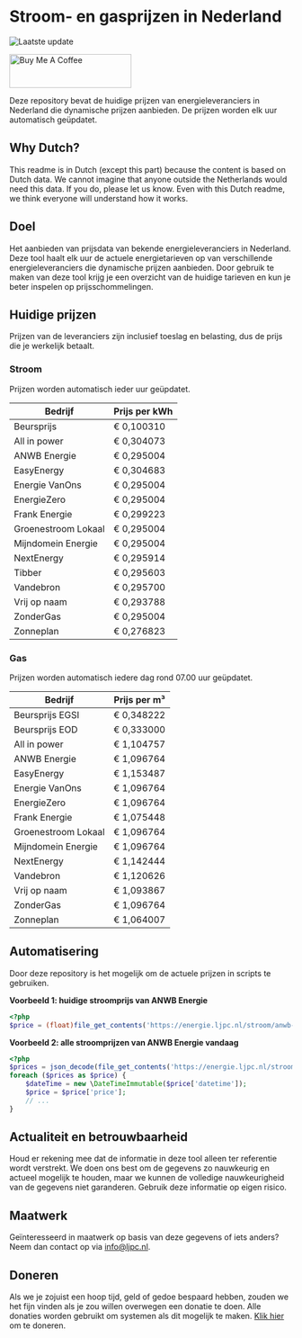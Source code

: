 # Stroom- en gasprijzen in Nederland

![Laatste update](https://img.shields.io/badge/laatste%20update-2023--06--24%2003%3A00%20CET-brightgreen)

<a href="https://www.buymeacoffee.com/Lars-" target="_blank"><img src="https://cdn.buymeacoffee.com/buttons/v2/default-orange.png" alt="Buy Me A Coffee" height="60" style="height: 60px !important;width: 217px !important;" ></a>

Deze repository bevat de huidige prijzen van energieleveranciers in Nederland die dynamische prijzen aanbieden. De prijzen worden elk uur automatisch geüpdatet.

## Why Dutch?

This readme is in Dutch (except this part) because the content is based on Dutch data. We cannot imagine that anyone outside the Netherlands would need this data. If you do, please let us know. Even with this Dutch readme, we think
everyone will understand how it works.

## Doel

Het aanbieden van prijsdata van bekende energieleveranciers in Nederland. Deze tool haalt elk uur de actuele energietarieven op van verschillende energieleveranciers die dynamische prijzen aanbieden. Door gebruik te maken van deze tool
krijg je een overzicht van de huidige tarieven en kun je beter inspelen op prijsschommelingen.

## Huidige prijzen

Prijzen van de leveranciers zijn inclusief toeslag en belasting, dus de prijs die je werkelijk betaalt.

### Stroom

Prijzen worden automatisch ieder uur geüpdatet.

 Bedrijf | Prijs per kWh 
---------|---------------
Beursprijs | € 0,100310
All in power | € 0,304073
ANWB Energie | € 0,295004
EasyEnergy | € 0,304683
Energie VanOns | € 0,295004
EnergieZero | € 0,295004
Frank Energie | € 0,299223
Groenestroom Lokaal | € 0,295004
Mijndomein Energie | € 0,295004
NextEnergy | € 0,295914
Tibber | € 0,295603
Vandebron | € 0,295700
Vrij op naam | € 0,293788
ZonderGas | € 0,295004
Zonneplan | € 0,276823


### Gas

Prijzen worden automatisch iedere dag rond 07.00 uur geüpdatet.

 Bedrijf | Prijs per m³ 
---------|--------------
Beursprijs EGSI | € 0,348222
Beursprijs EOD | € 0,333000
All in power | € 1,104757
ANWB Energie | € 1,096764
EasyEnergy | € 1,153487
Energie VanOns | € 1,096764
EnergieZero | € 1,096764
Frank Energie | € 1,075448
Groenestroom Lokaal | € 1,096764
Mijndomein Energie | € 1,096764
NextEnergy | € 1,142444
Vandebron | € 1,120626
Vrij op naam | € 1,093867
ZonderGas | € 1,096764
Zonneplan | € 1,064007


## Automatisering

Door deze repository is het mogelijk om de actuele prijzen in scripts te gebruiken.

**Voorbeeld 1: huidige stroomprijs van ANWB Energie**

```php
<?php
$price = (float)file_get_contents('https://energie.ljpc.nl/stroom/anwb-energie-nu.txt');

```

**Voorbeeld 2: alle stroomprijzen van ANWB Energie vandaag**

```php
<?php
$prices = json_decode(file_get_contents('https://energie.ljpc.nl/stroom/all-in-power-vandaag.json'),true);
foreach ($prices as $price) {
    $dateTime = new \DateTimeImmutable($price['datetime']);
    $price = $price['price'];
    // ...
}
```

## Actualiteit en betrouwbaarheid

Houd er rekening mee dat de informatie in deze tool alleen ter referentie wordt verstrekt. We doen ons best om de gegevens zo nauwkeurig en actueel mogelijk te houden, maar we kunnen de volledige nauwkeurigheid van de gegevens niet
garanderen. Gebruik deze informatie op eigen risico.

## Maatwerk

Geïnteresseerd in maatwerk op basis van deze gegevens of iets anders? Neem dan contact op
via [info@ljpc.nl](mailto:info@ljpc.nl?subject=Energie%20prijzen).

## Doneren

Als we je zojuist een hoop tijd, geld of gedoe bespaard hebben, zouden we het fijn vinden als je zou willen overwegen een
donatie te doen. Alle donaties worden gebruikt om systemen als dit mogelijk te
maken. [Klik hier](https://www.buymeacoffee.com/Lars-) om te doneren.
